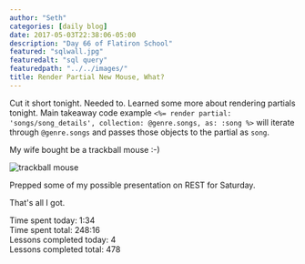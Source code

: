 ```yaml
---
author: "Seth"
categories: [daily blog]
date: 2017-05-03T22:38:06-05:00
description: "Day 66 of Flatiron School"
featured: "sqlwall.jpg"
featuredalt: "sql query"
featuredpath: "../../images/"
title: Render Partial New Mouse, What?
---
```


Cut it short tonight. Needed to. Learned some more about rendering partials tonight. Main takeaway code example `<%= render partial: 'songs/song_details', collection: @genre.songs, as: :song %>` will iterate through `@genre.songs` and passes those objects to the partial as `song`.

My wife bought be a trackball mouse :-)

![trackball mouse](../../images/trackball.jpg)

Prepped some of my possible presentation on REST for Saturday.

That's all I got.

Time spent today: 1:34  
Time spent total: 248:16  
Lessons completed today: 4  
Lessons completed total: 478
